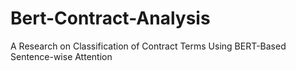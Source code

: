 # Bert-Contract-Analysis
A Research on Classification of Contract Terms Using BERT-Based Sentence-wise Attention
